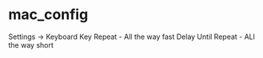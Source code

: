 # mac_config

Settings -> Keyboard
  Key Repeat - All the way fast
  Delay Until Repeat - ALl the way short
